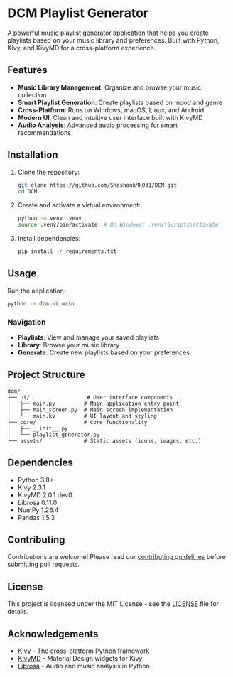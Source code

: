 # DCM Playlist Generator

A powerful music playlist generator application that helps you create playlists based on your music library and preferences. Built with Python, Kivy, and KivyMD for a cross-platform experience.

## Features

- **Music Library Management**: Organize and browse your music collection
- **Smart Playlist Generation**: Create playlists based on mood and genre
- **Cross-Platform**: Runs on Windows, macOS, Linux, and Android
- **Modern UI**: Clean and intuitive user interface built with KivyMD
- **Audio Analysis**: Advanced audio processing for smart recommendations

## Installation

1. Clone the repository:
   ```bash
   git clone https://github.com/ShashankMk031/DCM.git
   cd DCM
   ```

2. Create and activate a virtual environment:
   ```bash
   python -m venv .venv
   source .venv/bin/activate  # On Windows: .venv\Scripts\activate
   ```

3. Install dependencies:
   ```bash
   pip install -r requirements.txt
   ```

## Usage

Run the application:
```bash
python -m dcm.ui.main
```

### Navigation
- **Playlists**: View and manage your saved playlists
- **Library**: Browse your music library
- **Generate**: Create new playlists based on your preferences

## Project Structure

```
dcm/
├── ui/                  # User interface components
│   ├── main.py         # Main application entry point
│   ├── main_screen.py  # Main screen implementation
│   └── main.kv         # UI layout and styling
├── core/               # Core functionality
│   ├── __init__.py
│   └── playlist_generator.py
└── assets/             # Static assets (icons, images, etc.)
```

## Dependencies

- Python 3.8+
- Kivy 2.3.1
- KivyMD 2.0.1.dev0
- Librosa 0.11.0
- NumPy 1.26.4
- Pandas 1.5.3

## Contributing

Contributions are welcome! Please read our [contributing guidelines](CONTRIBUTING.md) before submitting pull requests.

## License

This project is licensed under the MIT License - see the [LICENSE](LICENSE) file for details.

## Acknowledgements

- [Kivy](https://kivy.org/) - The cross-platform Python framework
- [KivyMD](https://kivymd.readthedocs.io/) - Material Design widgets for Kivy
- [Librosa](https://librosa.org/) - Audio and music analysis in Python